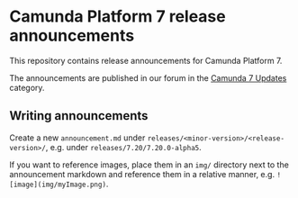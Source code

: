 # Camunda Platform 7 release announcements

This repository contains release announcements for Camunda Platform 7.

The announcements are published in our forum in the [Camunda 7 Updates](https://forum.camunda.io/c/announcements/camunda-7-updates) category.

## Writing announcements

Create a new `announcement.md` under `releases/<minor-version>/<release-version>/`, e.g. under `releases/7.20/7.20.0-alpha5`.

If you want to reference images, place them in an `img/` directory next to the announcement markdown and reference them in a relative manner, e.g. `![image](img/myImage.png)`.
